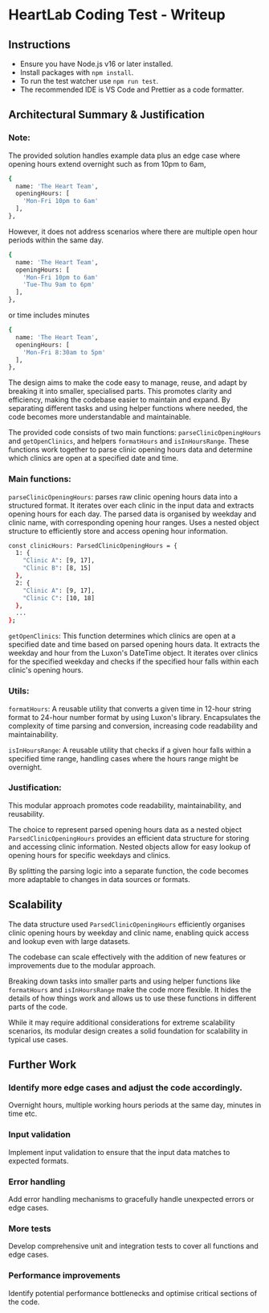 # HeartLab Coding Test - Writeup

## Instructions
- Ensure you have Node.js v16 or later installed.
- Install packages with `npm install`.
- To run the test watcher use `npm run test`.
- The recommended IDE is VS Code and Prettier as a code formatter.

## Architectural Summary & Justification

### Note: 
The provided solution handles example data plus an edge case where opening
 hours extend overnight such as from 10pm to 6am,

  ```sh
  {
    name: 'The Heart Team',
    openingHours: [
      'Mon-Fri 10pm to 6am'
    ],
  },
  ```

However, it does not address scenarios where there are multiple open hour 
periods within the same day.

  ```sh
  {
    name: 'The Heart Team',
    openingHours: [
      'Mon-Fri 10pm to 6am'
      'Tue-Thu 9am to 6pm'
    ],
  },
```

or time includes minutes

  ```sh
  {
    name: 'The Heart Team',
    openingHours: [
      'Mon-Fri 8:30am to 5pm'
    ],
  },
  ```

The design aims to make the code easy to manage, reuse, and adapt by 
breaking it into smaller, specialised parts. This promotes clarity and 
efficiency, making the codebase easier to maintain and expand. 
By separating different tasks and using helper functions where needed, 
the code becomes more understandable and maintainable.

The provided code consists of two main functions: `parseClinicOpeningHours` and 
`getOpenClinics`, and helpers `formatHours` and `isInHoursRange`. These 
functions work together to parse clinic opening hours data and determine which 
clinics are open at a specified date and time.

### Main functions:

`parseClinicOpeningHours`: parses raw clinic opening hours data into a 
structured format. It iterates over each clinic in the input data and extracts 
opening hours for each day. The parsed data is organised by weekday and 
clinic name, with corresponding opening hour ranges. Uses a nested object 
structure to efficiently store and access opening hour information.

```sh
const clinicHours: ParsedClinicOpeningHours = {
  1: {
    "Clinic A": [9, 17],
    "Clinic B": [8, 15]
  },
  2: {
    "Clinic A": [9, 17],
    "Clinic C": [10, 18]
  },
  ...
};
```

`getOpenClinics`: This function determines which clinics are open at a 
specified date and time based on parsed opening hours data. It extracts the 
weekday and hour from the Luxon's DateTime object. It iterates over clinics for
the specified weekday and checks if the specified hour falls within each 
clinic's opening hours.

### Utils:

`formatHours`: A reusable utility that converts a given time in 12-hour string 
format to 24-hour number format by using Luxon's library.
Encapsulates the complexity of time parsing and conversion, 
increasing code readability and maintainability.

`isInHoursRange`: A reusable utility that checks if a given hour falls 
within a specified time range, handling cases where the hours range might 
be overnight.

### Justification: 

This modular approach promotes code readability, maintainability, and 
reusability.

The choice to represent parsed opening hours data as a nested object 
`ParsedClinicOpeningHours` provides an efficient data structure for storing and 
accessing clinic information. Nested objects allow for easy lookup of opening 
hours for specific weekdays and clinics.

By splitting the parsing logic into a separate function, the code becomes more 
adaptable to changes in data sources or formats.


## Scalability

The data structure used `ParsedClinicOpeningHours` efficiently organises 
clinic opening hours by weekday and clinic name, enabling quick access and 
lookup even with large datasets.

The codebase can scale effectively with the addition of new features or 
improvements due to the modular approach.

Breaking down tasks into smaller parts and using helper functions like 
`formatHours` and `isInHoursRange` make the code more flexible. 
It hides the details of how things work and allows 
us to use these functions in different parts of the code.

While it may require additional considerations for extreme 
scalability scenarios, its modular design creates a 
solid foundation for scalability in typical use cases.


## Further Work

### Identify more edge cases and adjust the code accordingly.
Overnight hours, multiple working hours periods at the same day, 
minutes in time etc.

### Input validation
Implement input validation to ensure that the input data matches to expected 
formats. 

### Error handling
Add error handling mechanisms to gracefully handle unexpected errors or edge 
cases.

### More tests
Develop comprehensive unit and integration tests to cover all functions and 
edge cases.

### Performance improvements
Identify potential performance bottlenecks and optimise critical sections 
of the code.